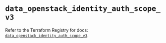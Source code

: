 # `data_openstack_identity_auth_scope_v3`

Refer to the Terraform Registry for docs: [`data_openstack_identity_auth_scope_v3`](https://registry.terraform.io/providers/terraform-provider-openstack/openstack/1.54.1/docs/data-sources/identity_auth_scope_v3).
